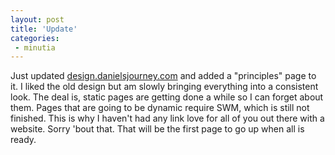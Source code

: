 ```yaml
---
layout: post
title: 'Update'
categories:
 - minutia
---
```


Just updated <a href="http://design.danielsjourney.com">design.danielsjourney.com</a> and added a "principles" page to it. I liked the old design but am slowly bringing everything into a consistent look. The deal is, static pages are getting done a while so I can forget about them. Pages that are going to be dynamic require SWM, which is still not finished. This is why I haven't had any link love for all of you out there with a website. Sorry 'bout that. That will be the first page to go up when all is ready.

